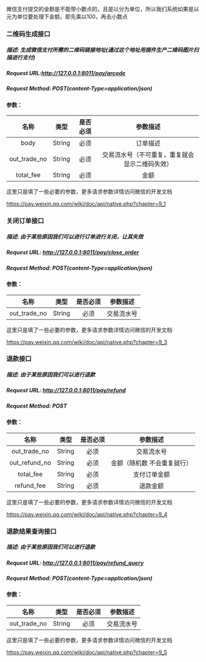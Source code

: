微信支付提交的金额是不能带小数点的，且是以分为单位，所以我们系统如果是以元为单位要处理下金额，即先乘以100，再去小数点

### 二维码生成接口

##### 描述: 生成微信支付所需的二维码链接地址(通过这个地址用插件生产二维码图片扫描进行支付)

##### Request URL:http://127.0.0.1:8011/pay/qrcode

##### Request Method: POST(content-Type=application/json)

#### 参数：

| 名称   | 类型 | 是否必须| 参数描述
| :----: | :---: | :---: | :---:
| body  |String|  必须  |   订单描述
| out_trade_no  |String|  必须  |   交易流水号（不可重复，重复就会显示二维码失效）
| total_fee  |String|  必须  |   金额

这里只是填了一些必要的参数，更多请求参数详情访问微信的开发文档

https://pay.weixin.qq.com/wiki/doc/api/native.php?chapter=9_1


### 关闭订单接口

##### 描述: 由于某些原因我们可以进行订单进行关闭，让其失效

##### Request URL: http://127.0.0.1:8011/pay/close_order

##### Request Method: POST(content-Type=application/json)

#### 参数：

| 名称   | 类型 | 是否必须| 参数描述
| :----: | :---: | :---: | :---:
| out_trade_no  |String|  必须  |   交易流水号

这里只是填了一些必要的参数，更多请求参数详情访问微信的开发文档

https://pay.weixin.qq.com/wiki/doc/api/native.php?chapter=9_3


### 退款接口

##### 描述: 由于某些原因我们可以进行退款

##### Request URL: http://127.0.0.1:8011/pay/refund

##### Request Method: POST

#### 参数：

| 名称   | 类型 | 是否必须| 参数描述
| :----: | :---: | :---: | :---:
| out_trade_no  |String|  必须  |   交易流水号
| out_refund_no  |String|  必须  |   金额（随机数 不会重复就行）
| total_fee  |String|  必须  |   支付订单金额
| refund_fee  |String|  必须  |   退款金额

这里只是填了一些必要的参数，更多请求参数详情访问微信的开发文档

https://pay.weixin.qq.com/wiki/doc/api/native.php?chapter=9_4


### 退款结果查询接口

##### 描述: 由于某些原因我们可以进行退款

##### Request URL: http://127.0.0.1:8011/pay/refund_query

##### Request Method: POST(content-Type=application/json)

#### 参数：

| 名称   | 类型 | 是否必须| 参数描述
| :----: | :---: | :---: | :---:
| out_trade_no  |String|  必须  |   交易流水号

这里只是填了一些必要的参数，更多请求参数详情访问微信的开发文档

https://pay.weixin.qq.com/wiki/doc/api/native.php?chapter=9_5





